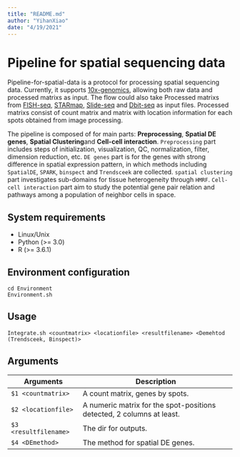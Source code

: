 ```yaml
---
title: "README.md"
author: "YihanXiao"
date: "4/19/2021"
---
```



# Pipeline for spatial sequencing data

Pipeline-for-spatial-data is a protocol for processing spatial sequencing data. Currently, it supports [10x-genomics](https://www.10xgenomics.com/products/spatial-gene-expression), allowing both raw data and processed matrixs as input. The flow could also take Processed matrixs from [FISH-seq](https://www.nature.com/articles/s41586-019-1049-y#Sec1), [STARmap](https://science.sciencemag.org/content/361/6400/eaat5691), [Slide-seq](https://science.sciencemag.org/content/363/6434/1463) and [Dbit-seq](https://www.cell.com/cell/pdf/S0092-8674(20)31390-8.pdf) as input files. Processed matrixs consist of count matrix and matrix with location information for each spots obtained from image processing.

The pipeline is composed of for main parts: **Preprocessing**, **Spatial DE genes**, **Spatial Clustering**and **Cell-cell interaction**. `Preprocessing` part includes steps of initialization, visualization, QC, normalization, filter, dimension reduction, etc. `DE genes` part is for the genes with strong difference in spatial expression pattern, in which methods including `SpatialDE`, `SPARK`, `binspect` and `Trendsceek` are collected. `spatial clustering` part investigates sub-domains for tissue heterogeneity through `HMRF`. `Cell-cell interaction` part aim to study the potential gene pair relation and pathways among a population of neighbor cells in space.

## System requirements
* Linux/Unix
* Python (>= 3.0) 
* R (>= 3.6.1) 

## Environment configuration

``` {bash}
cd Environment
Environment.sh
```

## Usage
``` {bash2}
Integrate.sh <countmatrix> <locationfile> <resultfilename> <Demehtod (Trendsceek, Binspect)>
```

## Arguments
Arguments  |  Description
---------  |  -----------
`$1 <countmatrix>` | A count matrix, genes by spots.
`$2 <locationfile>` | A numeric matrix for the spot-positions detected, 2 columns at least. 
`$3 <resultfilename>` | The dir for outputs.
`$4 <DEmethod>` | The method for spatial DE genes.


